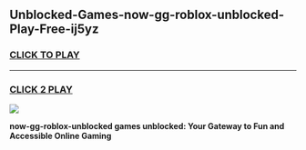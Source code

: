 
## Unblocked-Games-now-gg-roblox-unblocked-Play-Free-ij5yz
<h3>
<a href="https://premium76.site?title=now-gg-roblox-unblocked&ref=17A">CLICK TO PLAY</a></h3>
<hr>

<h3>
<a href="https://premium76.site?title=now-gg-roblox-unblocked&ref=17A">CLICK 2 PLAY</a>
  
</h3>

<a href="https://premium76.site?title=now-gg-roblox-unblocked&ref=17A"><img src="https://clearcache.store/games.png"></a>


**now-gg-roblox-unblocked games unblocked: Your Gateway to Fun and Accessible Online Gaming**
